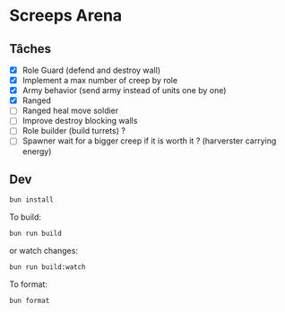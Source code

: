 # Screeps Arena

## Tâches

- [x] Role Guard (defend and destroy wall)
- [x] Implement a max number of creep by role
- [x] Army behavior (send army instead of units one by one)
- [x] Ranged
- [ ] Ranged heal move soldier
- [ ] Improve destroy blocking walls
- [ ] Role builder (build turrets) ?
- [ ] Spawner wait for a bigger creep if it is worth it ? (harverster carrying energy)

## Dev

```bash
bun install
```

To build:

```bash
bun run build
```

or watch changes:

```bash
bun run build:watch
```

To format:

```bash
bun format
```
